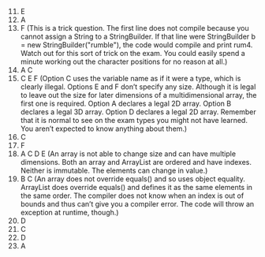 11. E
12. A
13. F (This is a trick question. The first line does not compile because you cannot assign a String to a StringBuilder. If that line were StringBuilder b = new StringBuilder("rumble"), the code would compile and print rum4. Watch out for this sort of trick on the exam. You could easily spend a minute working out the character positions for no reason at all.)
14. A C
15. C E F (Option C uses the variable name as if it were a type, which is clearly illegal. Options E and F don’t specify any size. Although it is legal to leave out the size for later dimensions of a multidimensional array, the first one is required. Option A declares a legal 2D array. Option B declares a legal 3D array. Option D declares a legal 2D array. Remember that it is normal to see on the exam types you might not have learned. You aren’t expected to know anything about them.)
16. C
17. F
18. A C D E (An array is not able to change size and can have multiple dimensions. Both an array and ArrayList are ordered and have indexes. Neither is immutable. The elements can change in value.)
19. B C (An array does not override equals() and so uses object equality. ArrayList does override equals() and defines it as the same elements in the same order. The compiler does not know when an index is out of bounds and thus can’t give you a compiler error. The code will throw an exception at runtime, though.)
20. D
21. C
22. D
23. A